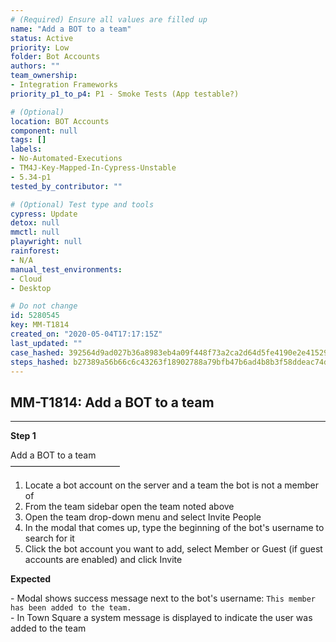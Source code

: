```yaml
---
# (Required) Ensure all values are filled up
name: "Add a BOT to a team"
status: Active
priority: Low
folder: Bot Accounts
authors: ""
team_ownership:
- Integration Frameworks
priority_p1_to_p4: P1 - Smoke Tests (App testable?)

# (Optional)
location: BOT Accounts
component: null
tags: []
labels:
- No-Automated-Executions
- TM4J-Key-Mapped-In-Cypress-Unstable
- 5.34-p1
tested_by_contributor: ""

# (Optional) Test type and tools
cypress: Update
detox: null
mmctl: null
playwright: null
rainforest:
- N/A
manual_test_environments:
- Cloud
- Desktop

# Do not change
id: 5280545
key: MM-T1814
created_on: "2020-05-04T17:17:15Z"
last_updated: ""
case_hashed: 392564d9ad027b36a8983eb4a09f448f73a2ca2d64d5fe4190e2e415290b70f6a7ff6867039dbacddf050460b3e20a32
steps_hashed: b27389a56b66c6c43263f18902788a79bfb47b6ad4b8b3f58ddeac74df871d037a4db5f4f3227f603231797b7f6bca5c
---
```


<!-- (Auto-generated) Based on frontmatter's "key" and "name" -->

## MM-T1814: Add a BOT to a team

---

**Step 1**

Add a BOT to a team\
–––––––––––––––––––––––––

1. Locate a bot account on the server and a team the bot is not a member of
2. From the team sidebar open the team noted above
3. Open the team drop-down menu and select Invite People
4. In the modal that comes up, type the beginning of the bot's username to search for it
5. Click the bot account you want to add, select Member or Guest (if guest accounts are enabled) and click Invite

**Expected**

\- Modal shows success message next to the bot's username: `This member has been added to the team.`\
\- In Town Square a system message is displayed to indicate the user was added to the team
